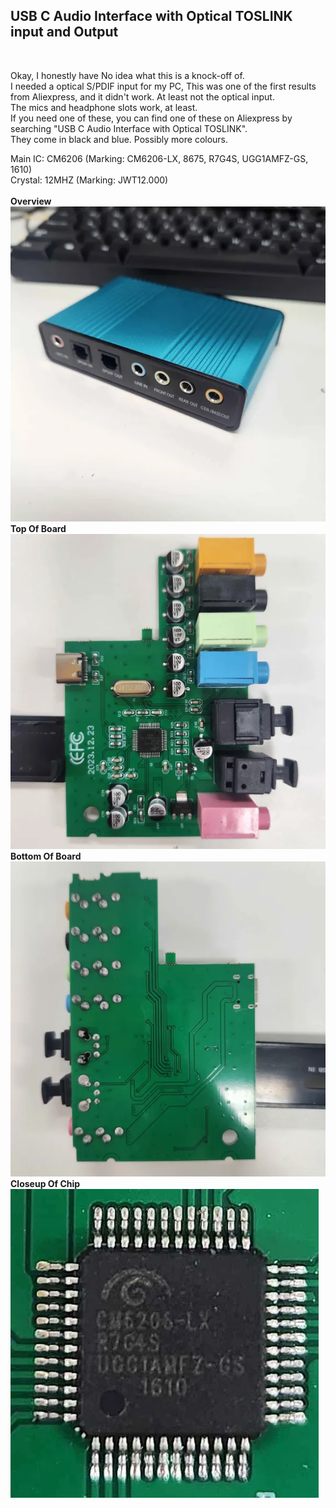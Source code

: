 ## USB C Audio Interface with Optical TOSLINK input and Output

</br>

Okay, I honestly have No idea what this is a knock-off of. </br>
I needed a optical S/PDIF input for my PC, This was one of the first results from Aliexpress, and it didn't work. At least not the optical input.</br>
The mics and headphone slots work, at least.</br>
If you need one of these, you can find one of these on Aliexpress by searching "USB C Audio Interface with Optical TOSLINK".</br>
They come in black and blue. Possibly more colours.


Main IC: CM6206 (Marking: CM6206-LX, 8675, R7G4S, UGG1AMFZ-GS, 1610)</br>
Crystal: 12MHZ (Marking: JWT12.000)</br>
</br>
**Overview**</br>
![overview](Images/overview.png)</br>
**Top Of Board**</br>
![Top](Images/top.png)</br>
**Bottom Of Board**</br>
![Bottom](Images/bottom.png)</br>
**Closeup Of Chip**</br>
![Chip](Images/chip.png)</br>
